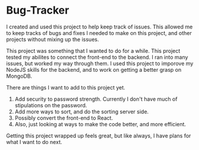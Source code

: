 # Bug-Tracker

I created and used this project to help keep track of issues.  This allowed me to keep tracks of bugs and fixes I needed to make on this project, and other projects without mixing up the issues.  

This project was something that I wanted to do for a while.  This project tested my abilites to connect the front-end to the backend.  I ran into many issues, but worked my way through them.  I used this project to imporove my NodeJS skills for the backend, and to work on getting a better grasp on MongoDB.

There are things I want to add to this project yet.

1) Add security to password strength.  Currently I don't have much of stipulations on the password.
2) Add more ways to sort, and do the sorting server side.
3) Possibly convert the front-end to React.
4) Also, just looking at ways to make the code better, and more efficient.

Getting this project wrapped up feels great, but like always, I have plans for what I want to do next.
